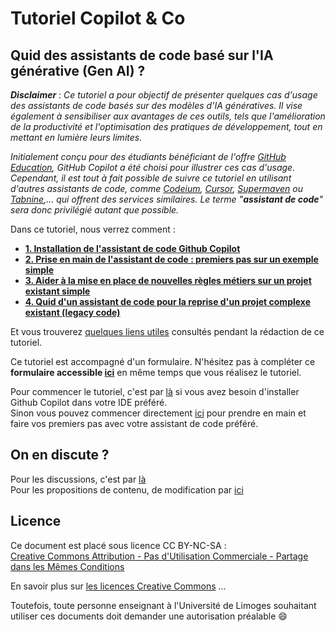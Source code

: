 # Tutoriel Copilot & Co

## Quid des assistants de code basé sur l'IA générative (Gen AI) ?

***Disclaimer*** : *Ce tutoriel a pour objectif de présenter quelques cas d'usage des assistants de code basés sur des modèles d'IA génératives. Il vise également à sensibiliser aux avantages de ces outils, tels que l'amélioration de la productivité et l'optimisation des pratiques de développement, tout en mettant en lumière leurs limites.*

*Initialement conçu pour des étudiants bénéficiant de l'offre [GitHub Education][githubEducationLink], GitHub Copilot a été choisi pour illustrer ces cas d'usage. Cependant, il est tout à fait possible de suivre ce tutoriel en utilisant d'autres assistants de code, comme [Codeium][codeiumLink], [Cursor][cursorLink], [Supermaven](https://supermaven.com/) ou [Tabnine][tabnineLink],... qui offrent des services similaires. Le terme "**assistant de code**" sera donc privilégié autant que possible.*

Dans ce tutoriel, nous verrez comment :

* **[1. Installation de l'assistant de code Github Copilot][Installation]**
* **[2. Prise en main de l'assistant de code : premiers pas sur un exemple simple][contenu_partie_2]**
* **[3. Aider à la mise en place de nouvelles règles métiers sur un projet existant simple][contenu_partie_3]**
* **[4. Quid d'un assistant de code pour la reprise d'un projet complexe existant (legacy code)][contenu_partie_4]**

Et vous trouverez [quelques liens utiles][contenu_liens] consultés pendant la rédaction de ce tutoriel.

Ce tutoriel est accompagné d'un formulaire. N'hésitez pas à compléter ce **formulaire accessible [ici](https://forms.gle/YquLZ7CMsmmgvwHUA)** en même temps que vous réalisez le tutoriel.

Pour commencer le tutoriel, c'est par [là][Installation] si vous avez besoin d'installer Github Copilot dans votre IDE préféré.  
Sinon vous pouvez commencer directement [ici][contenu_partie_2] pour prendre en main et faire vos premiers pas avec votre assistant de code préféré.

## On en discute ?

Pour les discussions, c'est par [là](https://github.com/iblasquez/tuto-copilot-genai/issues)  
Pour les propositions de contenu, de modification par [ici](https://github.com/iblasquez/tuto-copilot-genai/pulls)  

## Licence

Ce document est placé sous licence CC BY-NC-SA :  
[Creative Commons
Attribution - Pas d'Utilisation Commerciale - Partage dans les Mêmes Conditions](https://creativecommons.org/licenses/by-nc-sa/4.0/)

En savoir plus sur [les licences Creative Commons](https://creativecommons.org/licenses/?lang=fr-FR) ...

Toutefois, toute personne enseignant à l'Université de Limoges souhaitant utiliser ces documents doit demander une autorisation préalable :smile:

[Installation]: 1_Installation.md
[contenu_partie_2]: 2_PriseEnMainAssistant.md
[contenu_partie_3]: 3_ProjetExistantSimple.md
[contenu_partie_4]: 4_ProjetExistantComplexe.md
[contenu_liens]: Liens.md

<!-- https://www.jdbonjour.ch/cours/markdown-pandoc/ >
https://www.statpower.net/Content/310/R%20Stuff/SampleMarkdown.html -->

[tabnineLink]: https://www.tabnine.com
[codeiumLink]: https://codeium.com
[cursorLink]: https://www.cursor.com
[githubEducationLink]: https://github.com/education
